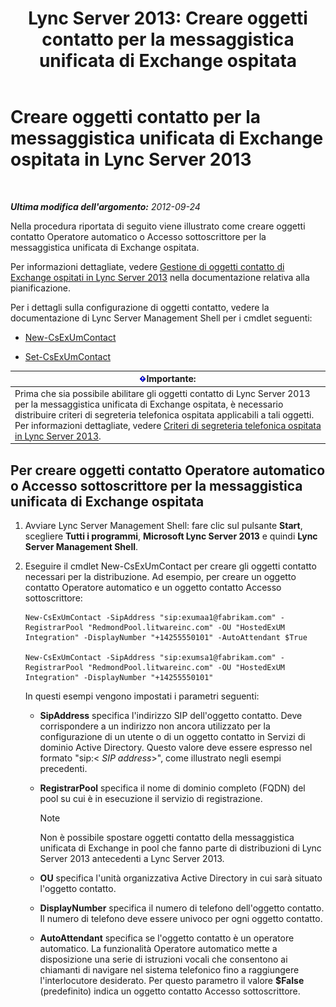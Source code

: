 ﻿---
title: 'Lync Server 2013: Creare oggetti contatto per la messaggistica unificata di Exchange ospitata'
TOCTitle: Creare oggetti contatto per la messaggistica unificata di Exchange ospitata
ms:assetid: a39be52f-488a-4523-ad5f-ce1f0d681959
ms:mtpsurl: https://technet.microsoft.com/it-it/library/Gg412765(v=OCS.15)
ms:contentKeyID: 49301533
ms.date: 08/24/2015
mtps_version: v=OCS.15
ms.translationtype: HT
---

# Creare oggetti contatto per la messaggistica unificata di Exchange ospitata in Lync Server 2013

 

_**Ultima modifica dell'argomento:** 2012-09-24_

Nella procedura riportata di seguito viene illustrato come creare oggetti contatto Operatore automatico o Accesso sottoscrittore per la messaggistica unificata di Exchange ospitata.

Per informazioni dettagliate, vedere [Gestione di oggetti contatto di Exchange ospitati in Lync Server 2013](lync-server-2013-hosted-exchange-contact-object-management.md) nella documentazione relativa alla pianificazione.

Per i dettagli sulla configurazione di oggetti contatto, vedere la documentazione di Lync Server Management Shell per i cmdlet seguenti:

  - [New-CsExUmContact](new-csexumcontact.md)

  - [Set-CsExUmContact](set-csexumcontact.md)

<table>
<thead>
<tr class="header">
<th><img src="images/Gg412908.important(OCS.15).gif" title="important" alt="important" />Importante:</th>
</tr>
</thead>
<tbody>
<tr class="odd">
<td>Prima che sia possibile abilitare gli oggetti contatto di Lync Server 2013 per la messaggistica unificata di Exchange ospitata, è necessario distribuire criteri di segreteria telefonica ospitata applicabili a tali oggetti. Per informazioni dettagliate, vedere <a href="lync-server-2013-hosted-voice-mail-policies.md">Criteri di segreteria telefonica ospitata in Lync Server 2013</a>.</td>
</tr>
</tbody>
</table>


## Per creare oggetti contatto Operatore automatico o Accesso sottoscrittore per la messaggistica unificata di Exchange ospitata

1.  Avviare Lync Server Management Shell: fare clic sul pulsante **Start**, scegliere **Tutti i programmi**, **Microsoft Lync Server 2013** e quindi **Lync Server Management Shell**.

2.  Eseguire il cmdlet New-CsExUmContact per creare gli oggetti contatto necessari per la distribuzione. Ad esempio, per creare un oggetto contatto Operatore automatico e un oggetto contatto Accesso sottoscrittore:
    
        New-CsExUmContact -SipAddress "sip:exumaa1@fabrikam.com" -RegistrarPool "RedmondPool.litwareinc.com" -OU "HostedExUM Integration" -DisplayNumber "+14255550101" -AutoAttendant $True
    
        New-CsExUmContact -SipAddress "sip:exumsa1@fabrikam.com" -RegistrarPool "RedmondPool.litwareinc.com" -OU "HostedExUM Integration" -DisplayNumber "+14255550101"
    
    In questi esempi vengono impostati i parametri seguenti:
    
      - **SipAddress** specifica l'indirizzo SIP dell'oggetto contatto. Deve corrispondere a un indirizzo non ancora utilizzato per la configurazione di un utente o di un oggetto contatto in Servizi di dominio Active Directory. Questo valore deve essere espresso nel formato "sip:\< *SIP address*\>", come illustrato negli esempi precedenti.
    
      - **RegistrarPool** specifica il nome di dominio completo (FQDN) del pool su cui è in esecuzione il servizio di registrazione.
        

        > [!NOTE]
        > Non è possibile spostare oggetti contatto della messaggistica unificata di Exchange in pool che fanno parte di distribuzioni di Lync Server 2013 antecedenti a Lync Server 2013.

    
      - **OU** specifica l'unità organizzativa Active Directory in cui sarà situato l'oggetto contatto.
    
      - **DisplayNumber** specifica il numero di telefono dell'oggetto contatto. Il numero di telefono deve essere univoco per ogni oggetto contatto.
    
      - **AutoAttendant** specifica se l'oggetto contatto è un operatore automatico. La funzionalità Operatore automatico mette a disposizione una serie di istruzioni vocali che consentono ai chiamanti di navigare nel sistema telefonico fino a raggiungere l'interlocutore desiderato. Per questo parametro il valore **$False** (predefinito) indica un oggetto contatto Accesso sottoscrittore.

